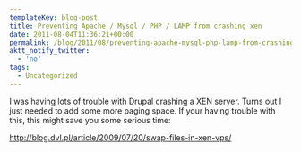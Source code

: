 ```yaml
---
templateKey: blog-post
title: Preventing Apache / Mysql / PHP / LAMP from crashing xen
date: 2011-08-04T11:36:21+00:00
permalink: /blog/2011/08/preventing-apache-mysql-php-lamp-from-crashing-xen
aktt_notify_twitter:
  - 'no'
tags:
  - Uncategorized
---
```

I was having lots of trouble with Drupal crashing a XEN server. Turns out I just needed to add some more paging space. If your having trouble with this, this might save you some serious time:

http://blog.dvl.pl/article/2009/07/20/swap-files-in-xen-vps/